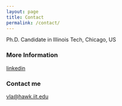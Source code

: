 ```yaml
---
layout: page
title: Contact
permalink: /contact/
---
```


Ph.D. Candidate in Illinois Tech, Chicago, US

### More Information

[linkedin](https://www.linkedin.com/in/thuy-van-la-ngoc/)

### Contact me

[vla@hawk.iit.edu](mailto:vla@hawk.iit.edu)
